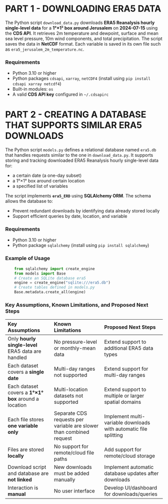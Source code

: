 # PART 1 - DOWNLOADING ERA5 DATA
The Python script `download_data.py` downloads **ERA5 Reanalysis hourly single-level data** for a **1°×1° box around Jerusalem** on **2024-07-15** using the **CDS API**. It retrieves 2m temperature and dewpoint, surface and mean sea level pressure, 10m wind components, and total precipitation. The script saves the data in **NetCDF** format. Each variable is saved in its own file such as `era5_jerusalem_2m_temperature.nc`.

### Requirements
- Python 3.10 or higher
- Python packages `cdsapi`, `xarray`, `netCDF4` (install using `pip install cdsapi xarray netcdf4`)
- Built-in modules: `os`
- A valid **CDS API key** configured in `~/.cdsapirc` 

# PART 2 - CREATING A DATABASE THAT SUPPORTS SIMILAR ERA5 DOWNLOADS
The Python script `models.py` defines a relational database named `era5.db` that handles requests similar to the one in `download_data.py`. It supports storing and tracking downloaded ERA5 Reanalysis hourly single-level data for: 
- a certain date (a one-day subset)
- a 1°×1° box around certain location
- a specified list of variables

The script implements **`era5_ERD`** using **SQLAlchemy ORM**. The schema allows the database to: 
- Prevent redundant downloads by identifying data already stored locally
- Support efficient queries by date, location, and variable  

### Requirements
- Python 3.10 or higher
- Python package `sqlalchemy` (install using `pip install sqlalchemy`)

### Example of Usage
```python
    from sqlalchemy import create_engine
    from models import Base
    # Create an SQLite database era5
    engine = create_engine("sqlite:///era5.db")
    # Create tables defined in models.py
    Base.metadata.create_all(engine)
```
### Key Assumptions, Known Limitations, and Proposed Next Steps
| **Key Assumptions** | **Known Limitations** | **Proposed Next Steps** |
| :---                | :---                  | :---                    |
|Only **hourly single-level** ERA5 data are handled|No pressure-level or monthly-mean data|Extend support to additional ERA5 data types|
|Each dataset covers a **single date**|Multi-day ranges not supported|Extend support for multi-day ranges       |
|Each dataset covers a **1°×1° box** around a location|Multi-location datasets not supported|Extend support to multiple or larger spatial domains|
|Each file stores **one variable only**|Separate CDS requests per variable are slower than combined request|Implement multi-variable downloads with automatic file splitting|
|Files are stored **locally**|No support for remote/cloud file paths|Add support for remote/cloud storage|
|Download script and database are **not linked**|New downloads must be added manually|Implement automatic database updates after downloads|
|Interaction is **manual**|No user interface|Develop UI/dashboard for downloads/queries| 
